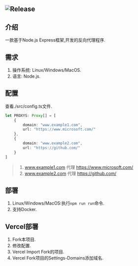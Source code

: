 ![Release](https://img.shields.io/badge/Release-0.0.1-blue)
---
## 介绍
一款基于Node.js Express框架,开发的反向代理程序.
## 需求
1. 操作系统: Linux/Windows/MacOS.
2. 语言: Node.js.
## 配置
查看./src/config.ts文件.
```TypeScript
let PROXYS: Proxy[] = [
    {
        domain: "www.example1.com",
        url: "https://www.microsoft.com/"
    },
    {
        domain: "www.example2.com",
        url: "https://github.com/"
    }
]
```
> 1. www.example1.com 代理 https://www.microsoft.com/
> 2. www.example2.com 代理 https://github.com/
## 部署
1. Linux/Windows/MacOS:执行`npm run run`命令.
2. 支持Docker.
## Vercel部署
1. Fork本项目.
2. 修改配置.
3. Vercel Import Fork的项目.
4. Vercel Fork项目的Settings-Domains添加域名.